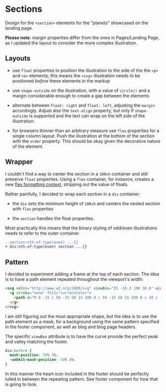 # Sections

Design for the `<section>` elements for the "planets" showcased on the landing page.

**Please note**: margin properties differ from the ones in Pages/Landing Page, as I updated the layout to consider the more complex illustration.

## Layouts

- use `float` properties to position the illustration to the side of the the `<p>` and `<a>` elements; this means the `<svg>` illustration needs to be positioned _before_ these elements in the markup

- use `shape-outside` on the illustration, with a value of `circle()` and a margin considerable enough to create a gap between the elements

- alternate between `float: right` and `float: left`, adjusting the `margin` accordingly. Adjust also the `text-align` property, but only if `shape-outside` is supported and the text can wrap on the left side of the illustration.

- for browsers thinner than an arbitrary measure use `flex` properties for a single column layout. Push the illustration at the bottom of the section with the `order` property. This should be okay given the decorative nature of the element.

## Wrapper

I couldn't find a way to center the section in a `100vh` container and still preserve `float` properties. Using a `flex` container, for instance, creates a new [flex formatting context](https://www.w3.org/TR/css-flexbox-1/#flex-formatting-context), stripping out the value of floats.

Rather painfully, I decided to wrap each section in a `div` container:

- the `div` sets the minimum height of `100vh` and centers the nested section with `flex` properties

- the `section` handles the float properties.

Most practically this means that the binary styling of odd/even illustrations needs to refer to the outer container.

```diff
- section:nth-of-type(even) ...{}
+ div:nth-of-type(even) section ...{}
```

## Pattern

I decided to experiment adding a frame at the top of each section. The idea is to have a path element repeated throughout the viewport's width:

```html
<svg xmlns="http://www.w3.org/2000/svg" viewBox="25 -19.3 100 38.6" width="100" height="38.6">
  <g stroke="none" fill="currentColor">
    <path d="M 0 -15 c 50 -15 50 15 100 0 c 50 -15 50 15 100 0 v 30 c -50 15 -50 -15 -100 0 c -50 15 -50 -15 -100 0" />
  </g>
</svg>
```

I am still figuring out the most appropriate shape, but the idea is to use the path element as a mask, for a background using the same pattern specified in the footer component, as well as blog and blog page headers.

The specific `viewBox` attribute is to have the curve provide the perfect peak and valley matching the footer.

```css
div:before {
  mask-position: 50% 0%;
  -webkit-mask-position: 50% 0%;
}
```

In this manner the heart icon included in the footer should be perfectly lulled in between the repeating pattern. See footer component for how that is going to look.
